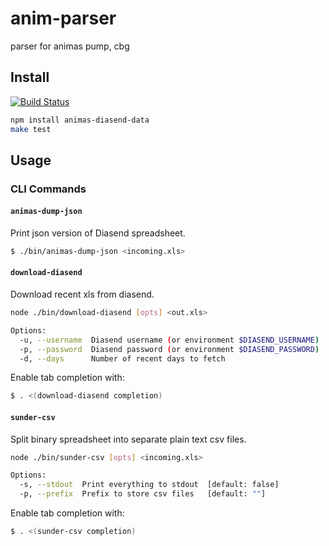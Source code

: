anim-parser
===========

parser for animas pump, cbg

## Install
[![Build Status](https://travis-ci.org/tidepool-org/animas-diasend-data.png?branch=master)](https://travis-ci.org/tidepool-org/animas-diasend-data)
```bash
npm install animas-diasend-data
make test
```

## Usage
### CLI Commands

#### `animas-dump-json`
Print json version of Diasend spreadsheet.

```bash
$ ./bin/animas-dump-json <incoming.xls>
```


#### `download-diasend`
Download recent xls from diasend.
```bash
node ./bin/download-diasend [opts] <out.xls>

Options:
  -u, --username  Diasend username (or environment $DIASEND_USERNAME)
  -p, --password  Diasend password (or environment $DIASEND_PASSWORD)
  -d, --days      Number of recent days to fetch                       [default: 14]

```

Enable tab completion with: 
```bash
$ . <(download-diasend completion)
```

#### `sunder-csv`
Split binary spreadsheet into separate plain text csv files.
```bash
node ./bin/sunder-csv [opts] <incoming.xls>

Options:
  -s, --stdout  Print everything to stdout  [default: false]
  -p, --prefix  Prefix to store csv files   [default: ""]

```
Enable tab completion with: 
```bash
$ . <(sunder-csv completion)
```

